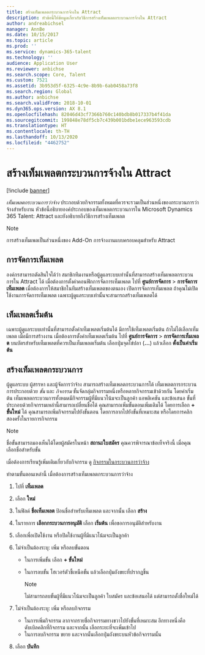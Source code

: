 ```yaml
---
title: สร้างเท็มเพลตกระบวนการจ้างใน Attract
description: หัวข้อนี้ให้ข้อมูลเกี่ยวกับวิธีการสร้างเท็มเพลตกระบวนการจ้างใน Attract
author: andreabichsel
manager: AnnBe
ms.date: 10/15/2017
ms.topic: article
ms.prod: ''
ms.service: dynamics-365-talent
ms.technology: ''
audience: Application User
ms.reviewer: anbichse
ms.search.scope: Core, Talent
ms.custom: 7521
ms.assetid: 3b953d5f-6325-4c9e-8b9b-6ab0458a73f8
ms.search.region: Global
ms.author: anbichse
ms.search.validFrom: 2018-10-01
ms.dyn365.ops.version: AX 8.1
ms.openlocfilehash: 82046d43cf7366b760c140bdb8b017337b4f41da
ms.sourcegitcommit: 199848e78df5cb7c439b001bdbe1ece963593cdb
ms.translationtype: HT
ms.contentlocale: th-TH
ms.lasthandoff: 10/13/2020
ms.locfileid: "4462752"
---
```

# <a name="create-a-hiring-process-template-in-attract"></a>สร้างเท็มเพลตกระบวนการจ้างใน Attract

[!include [banner](includes/banner.md)]

*เท็มเพลตกระบวนการว่าจ้าง* ประกอบด้วยกิจกรรมทั้งหมดที่ควรจะรวมเป็นส่วนหนึ่งของกระบวนการว่าจ้างสำหรับงาน หัวข้อนี้อธิบายองค์ประกอบของเท็มเพลตกระบวนการใน Microsoft Dynamics 365 Talent: Attract และยังอธิบายถึงวิธีการสร้างเท็มเพลต

> [!NOTE]
> การสร้างเท็มเพลเป็นส่วนหนึ่งของ Add-On การจ้างงานแบบครอบคลุมสำหรับ Attract

## <a name="template-management"></a>การจัดการเท็มเพลต

องค์กรสามารถตัดสินใจได้ว่า สมาชิกทีมงานหรือผู้ดูแลระบบเท่านั้นที่สามารถสร้างเท็มเพลตกระบวนการใน Attract ได้ เมื่อต้องการตั้งค่าคอนฟิกการจัดการเท็มเพลต ไปที่ **ศูนย์การจัดการ** \> **การจัดการเท็มเพลต** เมื่อต้องการให้สมาชิกในทีมสร้างเท็มเพลตของตนเอง เปิดการจัดการเท็มเพลต ถ้าคุณไม่เปิดใช้งานการจัดการเท็มเพลต เฉพาะผู้ดูแลระบบเท่านั้นจะสามารถสร้างเท็มเพลตได้

## <a name="default-template"></a>เท็มเพลตเริ่มต้น

เฉพาะผู้ดูแลระบบเท่านั้นที่สามารถตั้งค่าเท็มเพลตเริ่มต้นได้ มีการใช้เท็มเพลตเริ่มต้น ถ้าไม่ได้เลือกเท็มเพลต เมื่อมีการสร้างงาน เมื่อต้องการตั้งค่าเท็มเพลตเริ่มต้น ไปที่ **ศูนย์การจัดการ** \> **การจัดการเท็มเพลต** บนบัตรสำหรับเท็มเพลตที่ควรเป็นเท็มเพลตเริ่มต้น เลือกปุ่มจุดไข่ปลา (**...**) แล้วเลือก **ตั้งเป็นค่าเริ่มต้น**

## <a name="create-a-process-template"></a>สร้างเท็มเพลตกระบวนการ

ผู้ดูแลระบบ ผู้สรรหา และผู้จัดการว่าจ้าง สามารถสร้างเท็มเพลตกระบวนการได้ เท็มเพลตการกระบวนการประกอบด้วย *ขั้น* และ *กิจกรรม* ขั้นจัดกลุ่มกิจกรรมหนึ่งหรือหลายกิจกรรมเข้าด้วยกัน โดยค่าเริ่มต้น เท็มเพลตกระบวนการทั้งหมดมีกิจกรรมผู้ที่มีแนวโน้มจะเป็นลูกค้า แอพลิเคชัน และข้อเสนอ ขั้นที่ประกอบด้วยกิจกรรมเหล่านี้สามารถเปลี่ยนชื่อได้ คุณสามารถเพิ่มขั้นตอนเพิ่มเติมได้ โดยการเลือก **+ ขั้นใหม่** ได้ คุณสามารถเพิ่มกิจกรรมไปยังขั้นตอน โดยการลากไปยังขั้นที่เหมาะสม หรือโดยการคลิกสองครั้งในรายการกิจกรรม

> [!NOTE]
> ชื่อขั้นสามารถมองเห็นได้โดยผู้สมัครในหน้า **สถานะใบสมัคร** คุณควรพิจารณาข้อเท็จจริงนี้ เมื่อคุณเลือกชื่อสำหรับขั้น

เมื่อต้องการเรียนรู้เพิ่มเติมเกี่ยวกับกิจกรรม ดู [กิจกรรมในกระบวนการว่าจ้าง](./activities-attract.md)

ทำตามขั้นตอนเหล่านี้ เมื่อต้องการสร้างเท็มเพลตกระบวนการว่าจ้าง

1. ไปที่ **เท็มเพลต**
2. เลือก **ใหม่**
3. ในฟิลด์ **ชื่อเท็มเพลต** ป้อนชื่อสำหรับเท็มเพลต และจากนั้น เลือก **สร้าง**
4. ในรายการ **เลือกกระบวนการอนุมัติ** เลือก **เริ่มต้น** เพื่อขอการอนุมัติสำหรับงาน
5. เลือกเพื่อเปิดใช้งาน หรือปิดใช้งานผู้ที่มีแนวโน้มจะเป็นลูกค้า
6. ไม่จำเป็นต้องระบุ: เพิ่ม หรือลบขั้นตอน

    - ในการเพิ่มขั้น เลือก **+ ขั้นใหม่**
    - ในการลบขั้น โฮเวอร์ตัวชี้เหนือขั้น แล้วเลือกปุ่มถังขยะที่ปรากฏขึ้น

        > [!NOTE]
        > ไม่สามารถลบขั้นผู้ที่มีแนวโน้มจะเป็นลูกค้า ใบสมัคร และข้อเสนอได้ แต่สามารถตั้งชื่อใหม่ได้

7. ไม่จำเป็นต้องระบุ: เพิ่ม หรือลบกิจกรรม

    - ในการเพิ่มกิจกรรม ลากจากรายชื่อกิจกรรมทางขวาไปยังขั้นที่เหมาะสม อีกทางหนึ่งคือ ดับเบิลคลิกที่กิจกรรม และจากนั้น เลือกระยะที่จะเพิ่มเข้าไป
    - ในการลบกิจกรรม ขยาย และจากนั้นเลือกปุ่มถังขยะบนหัวข้อกิจกรรมนั้น

8. เลือก **บันทึก**
